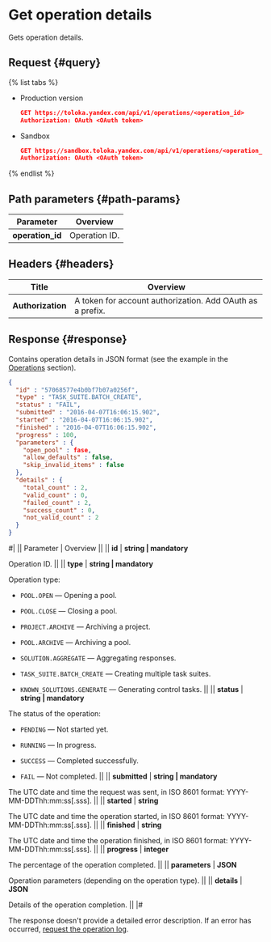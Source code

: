 # Get operation details

Gets operation details.

## Request {#query}

{% list tabs %}

- Production version

  ```json
  GET https://toloka.yandex.com/api/v1/operations/<operation_id>
  Authorization: OAuth <OAuth token>
  ```

- Sandbox

  ```json
  GET https://sandbox.toloka.yandex.com/api/v1/operations/<operation_id>
  Authorization: OAuth <OAuth token>
  ```

{% endlist %}

## Path parameters {#path-params}

Parameter | Overview
----- | -----
**operation_id** | Operation ID.


## Headers {#headers}

Title | Overview
----- | -----
**Authorization** | A token for account authorization. Add OAuth as a prefix.


## Response {#response}

Contains operation details in JSON format (see the example in the [Operations](operations.md) section).

```json
{
  "id" : "57068577e4b0bf7b07a0256f",
  "type" : "TASK_SUITE.BATCH_CREATE",
  "status" : "FAIL",
  "submitted" : "2016-04-07T16:06:15.902",
  "started" : "2016-04-07T16:06:15.902",
  "finished" : "2016-04-07T16:06:15.902",
  "progress" : 100,
  "parameters" : {
    "open_pool" : fase,
    "allow_defaults" : false,
    "skip_invalid_items" : false
  },
  "details" : {
    "total_count" : 2,
    "valid_count" : 0,
    "failed_count" : 2,
    "success_count" : 0,
    "not_valid_count" : 2
  }
}
```

#|
|| Parameter | Overview ||
|| **id** | **string \| mandatory**

Operation ID. ||
|| **type** | **string \| mandatory**

Operation type:

- `POOL.OPEN` — Opening a pool.
    
- `POOL.CLOSE` — Closing a pool.
    
- `PROJECT.ARCHIVE` — Archiving a project.
    
- `POOL.ARCHIVE` — Archiving a pool.
    
- `SOLUTION.AGGREGATE` — Aggregating responses.
- `TASK_SUITE.BATCH_CREATE` — Creating multiple task suites.
    
- `KNOWN_SOLUTIONS.GENERATE` — Generating control tasks.
||
|| **status** | **string \| mandatory**

The status of the operation:

- `PENDING` — Not started yet.
    
- `RUNNING` — In progress.
    
- `SUCCESS` — Completed successfully.
    
- `FAIL` — Not completed. 
||
|| **submitted** | **string \| mandatory**

The UTC date and time the request was sent, in ISO 8601 format: YYYY-MM-DDThh:mm:ss[.sss]. ||
|| **started** | **string**

The UTC date and time the operation started, in ISO 8601 format: YYYY-MM-DDThh:mm:ss[.sss]. ||
|| **finished** | **string**

The UTC date and time the operation finished, in ISO 8601 format: YYYY-MM-DDThh:mm:ss[.sss]. ||
|| **progress** | **integer**

The percentage of the operation completed. ||
|| **parameters** | **JSON**

Operation parameters (depending on the operation type). ||
|| **details** | **JSON**

Details of the operation completion. ||
|#


The response doesn't provide a detailed error description. If an error has occurred, [request the operation log](get-operation-log.md). 
